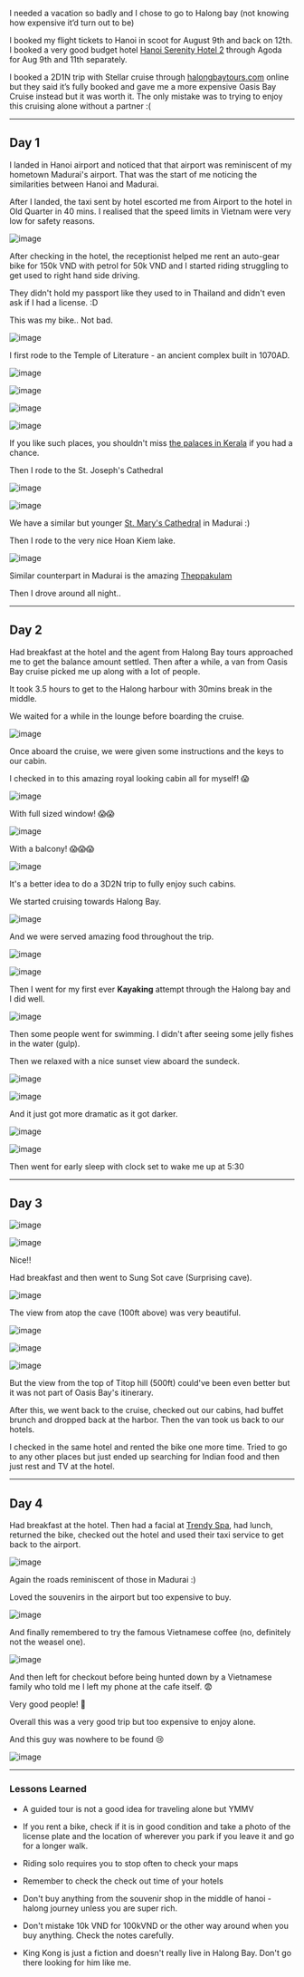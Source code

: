 I needed a vacation so badly and I chose to go to Halong bay (not knowing how expensive it’d turn out to be)

I booked my flight tickets to Hanoi in scoot for August 9th and back on 12th. I booked a very good budget hotel&nbsp;[Hanoi Serenity Hotel 2](https://www.agoda.com/hanoi-serenity-hotel-2/hotel/hanoi-vn.html) through Agoda for Aug 9th and 11th separately.&nbsp;

I booked a 2D1N trip with Stellar cruise through [halongbaytours.com](https://www.halongbaytours.com/cruise/oasis-bay-cruise.html#itinerary)&nbsp;online but they said it’s fully booked and gave me a more expensive Oasis Bay Cruise instead but it was worth it. The only mistake was to trying to enjoy this cruising alone without a partner :(

---


## Day 1



I landed in Hanoi airport and noticed that that airport was reminiscent of my hometown Madurai's airport. That was the start of me noticing the similarities between Hanoi and Madurai.

After I landed, the taxi sent by hotel escorted me from Airport to the hotel in Old Quarter in 40 mins. I realised that the speed limits in Vietnam were very low for safety reasons.


![image](https://raw.githubusercontent.com/vigneshwaranr/blog_posts/master/photos/2018_08_13_vietnam/IMG_20180809_144328.jpg)


After checking in the hotel, the receptionist helped me rent an auto-gear bike for 150k VND with petrol for 50k VND and I started riding struggling to get used to right hand side driving. 

They didn't hold my passport like they used to in Thailand and didn't even ask if I had a license. :D

This was my bike.. Not bad.

![image](https://raw.githubusercontent.com/vigneshwaranr/blog_posts/master/photos/2018_08_13_vietnam/IMG_20180809_163053.jpg)


I first rode to the Temple of Literature - an ancient complex built in 1070AD.

![image](https://raw.githubusercontent.com/vigneshwaranr/blog_posts/master/photos/2018_08_13_vietnam/IMG_20180809_165819.jpg)


![image](https://raw.githubusercontent.com/vigneshwaranr/blog_posts/master/photos/2018_08_13_vietnam/IMG_20180809_165448.jpg)

![image](https://raw.githubusercontent.com/vigneshwaranr/blog_posts/master/photos/2018_08_13_vietnam/IMG_20180809_171229.jpg)

![image](https://raw.githubusercontent.com/vigneshwaranr/blog_posts/master/photos/2018_08_13_vietnam/IMG_20180809_173219.jpg)

If you like such places, you shouldn't miss [the palaces in Kerala](https://www.nativeplanet.com/travel-guide/popular-palaces-thiruvananthapuram-000170.html) if you had a chance.

Then I rode to the St. Joseph's Cathedral


![image](https://raw.githubusercontent.com/vigneshwaranr/blog_posts/master/photos/2018_08_13_vietnam/IMG_20180809_181346.jpg)


![image](https://raw.githubusercontent.com/vigneshwaranr/blog_posts/master/photos/2018_08_13_vietnam/IMG_20180809_181729.jpg)

We have a similar but younger [St. Mary's Cathedral](http://www.maduraitourism.co.in/saint-mary-s-cathedral-madurai) in Madurai :)

Then I rode to the very nice Hoan Kiem lake.

![image](https://raw.githubusercontent.com/vigneshwaranr/blog_posts/master/photos/2018_08_13_vietnam/IMG_20180809_183929_HHT.jpg)

Similar counterpart in Madurai is the amazing [Theppakulam](https://www.tripadvisor.com.sg/Attraction_Review-g297677-d1932510-Reviews-Vandiyur_Mariamman_Teppakulam-Madurai_Madurai_District_Tamil_Nadu.html)

Then I drove around all night..

---


## Day 2



Had breakfast at the hotel and the agent from Halong Bay tours approached me to get the balance amount settled. Then after a while, a van from Oasis Bay cruise picked me up along with a lot of people.

It took 3.5 hours to get to the Halong harbour with 30mins break in the middle.

We waited for a while in the lounge before boarding the cruise.

![image](https://raw.githubusercontent.com/vigneshwaranr/blog_posts/master/photos/2018_08_13_vietnam/IMG_20180810_123759.jpg)

Once aboard the cruise, we were given some instructions and the keys to our cabin.

I checked in to this amazing royal looking cabin all for myself! 😱

![image](https://raw.githubusercontent.com/vigneshwaranr/blog_posts/master/photos/2018_08_13_vietnam/IMG_20180810_131358.jpg)

With full sized window! 😱😱

![image](https://raw.githubusercontent.com/vigneshwaranr/blog_posts/master/photos/2018_08_13_vietnam/IMG_20180810_131434.jpg)


With a balcony! 😱😱😱

![image](https://raw.githubusercontent.com/vigneshwaranr/blog_posts/master/photos/2018_08_13_vietnam/IMG_20180810_131541.jpg)

It's a better idea to do a 3D2N trip to fully enjoy such cabins.

We started cruising towards Halong Bay.


![image](https://raw.githubusercontent.com/vigneshwaranr/blog_posts/master/photos/2018_08_13_vietnam/IMG_20180810_135247.jpg)

And we were served amazing food throughout the trip.


![image](https://raw.githubusercontent.com/vigneshwaranr/blog_posts/master/photos/2018_08_13_vietnam/IMG_20180811_063153.jpg)

![image](https://raw.githubusercontent.com/vigneshwaranr/blog_posts/master/photos/2018_08_13_vietnam/IMG_20180810_135321.jpg)


Then I went for my first ever **Kayaking** attempt through the Halong bay and I did well. 


![image](https://raw.githubusercontent.com/vigneshwaranr/blog_posts/master/photos/2018_08_13_vietnam/me_kayaking.png)


Then some people went for swimming. I didn't after seeing some jelly fishes in the water (gulp).

Then we relaxed with a nice sunset view aboard the sundeck. 


![image](https://raw.githubusercontent.com/vigneshwaranr/blog_posts/master/photos/2018_08_13_vietnam/IMG_20180810_173031.jpg)

![image](https://raw.githubusercontent.com/vigneshwaranr/blog_posts/master/photos/2018_08_13_vietnam/IMG_20180810_182738.jpg)

And it just got more dramatic as it got darker.


![image](https://raw.githubusercontent.com/vigneshwaranr/blog_posts/master/photos/2018_08_13_vietnam/Screen_Shot_2018-08-13_at_7.13.57_PM.png)

![image](https://raw.githubusercontent.com/vigneshwaranr/blog_posts/master/photos/2018_08_13_vietnam/Screen_Shot_2018-08-13_at_7.14.19_PM.png)

Then went for early sleep with clock set to wake me up at 5:30

---


## Day 3



![image](https://raw.githubusercontent.com/vigneshwaranr/blog_posts/master/photos/2018_08_13_vietnam/IMG_20180811_051242_HHT.jpg)



![image](https://raw.githubusercontent.com/vigneshwaranr/blog_posts/master/photos/2018_08_13_vietnam/IMG_20180811_063325.jpg)

Nice!!


Had breakfast and then went to Sung Sot cave (Surprising cave).

![image](https://raw.githubusercontent.com/vigneshwaranr/blog_posts/master/photos/2018_08_13_vietnam/IMG_20180811_083320_HHT.jpg)

The view from atop the cave (100ft above) was very beautiful.

![image](https://raw.githubusercontent.com/vigneshwaranr/blog_posts/master/photos/2018_08_13_vietnam/IMG_20180811_085128.jpg)


![image](https://raw.githubusercontent.com/vigneshwaranr/blog_posts/master/photos/2018_08_13_vietnam/IMG_20180811_081502.jpg)


![image](https://raw.githubusercontent.com/vigneshwaranr/blog_posts/master/photos/2018_08_13_vietnam/nice_view_atop_cave.png)

But the view from the top of Titop hill (500ft) could've been even better but it was not part of Oasis Bay's itinerary.

After this, we went back to the cruise, checked out our cabins, had buffet brunch and dropped back at the harbor. Then the van took us back to our hotels.

I checked in the same hotel and rented the bike one more time. Tried to go to any other places but just ended up searching for Indian food and then just rest and TV at the hotel.



---



## Day 4



Had breakfast at the hotel. Then had a facial at [Trendy Spa](https://www.tripadvisor.com.sg/Attraction_Review-g293924-d12925605-Reviews-Trendy_Spa_Massage-Hanoi.html), had lunch, returned the bike, checked out the hotel and used their taxi service to get back to the airport.


![image](https://raw.githubusercontent.com/vigneshwaranr/blog_posts/master/photos/2018_08_13_vietnam/IMG_20180812_132724.jpg)

Again the roads reminiscent of those in Madurai :)

Loved the souvenirs in the airport but too expensive to buy.

![image](https://raw.githubusercontent.com/vigneshwaranr/blog_posts/master/photos/2018_08_13_vietnam/IMG_20180812_141943.jpg)

And finally remembered to try the famous Vietnamese coffee (no, definitely not the weasel one).

![image](https://raw.githubusercontent.com/vigneshwaranr/blog_posts/master/photos/2018_08_13_vietnam/IMG_20180812_145111.jpg)

And then left for checkout before being hunted down by a Vietnamese family who told me I left my phone at the cafe itself. 😨

Very good people! 🙏


Overall this was a very good trip but too expensive to enjoy alone.


And this guy was nowhere to be found 😢


![image](https://raw.githubusercontent.com/vigneshwaranr/blog_posts/master/photos/2018_08_13_vietnam/1490705536Kong-Skull-Island-Vietnam.png)



---


### Lessons Learned


* A guided tour is not a good idea for traveling alone but YMMV

* If you rent a bike, check if it is in good condition and take a photo of the license plate and the location of wherever you park if you leave it and go for a longer walk.

* Riding solo requires you to stop often to check your maps

* Remember to check the check out time of your hotels

* Don't buy anything from the souvenir shop in the middle of hanoi - halong journey unless you are super rich.

* Don't mistake 10k VND for 100kVND or the other way around when you buy anything. Check the notes carefully.

* King Kong is just a fiction and doesn't really live in Halong Bay. Don't go there looking for him like me. 

